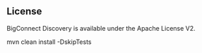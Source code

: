 License
----------------------------
BigConnect Discovery is available under the Apache License V2.

mvn clean install -DskipTests
